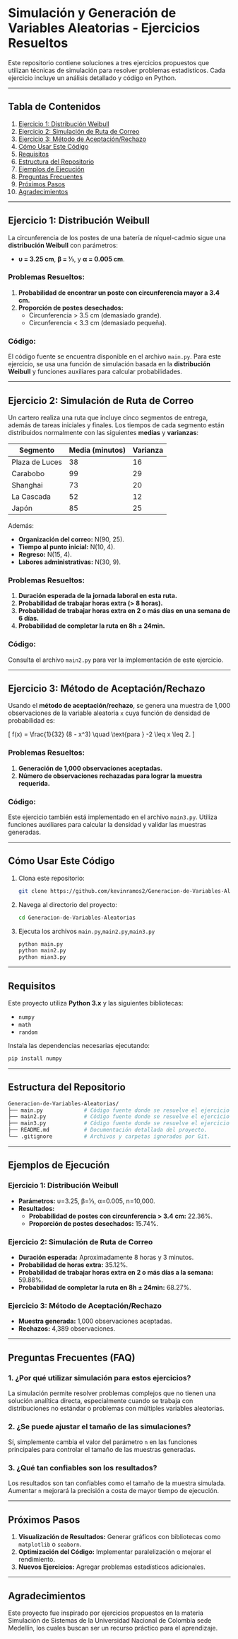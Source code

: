 # Simulación y Generación de Variables Aleatorias - Ejercicios Resueltos

Este repositorio contiene soluciones a tres ejercicios propuestos que utilizan técnicas de simulación para resolver problemas estadísticos. Cada ejercicio incluye un análisis detallado y código en Python.

---

## Tabla de Contenidos

1. [Ejercicio 1: Distribución Weibull](#ejercicio-1-distribución-weibull)
2. [Ejercicio 2: Simulación de Ruta de Correo](#ejercicio-2-simulación-de-ruta-de-correo)
3. [Ejercicio 3: Método de Aceptación/Rechazo](#ejercicio-3-método-de-aceptaciónrechazo)
4. [Cómo Usar Este Código](#cómo-usar-este-código)
5. [Requisitos](#requisitos)
6. [Estructura del Repositorio](#estructura-del-repositorio)
7. [Ejemplos de Ejecución](#ejemplos-de-ejecución)
8. [Preguntas Frecuentes](#preguntas-frecuentes-faq)
9. [Próximos Pasos](#próximos-pasos)
10. [Agradecimientos](#agradecimientos)


---

## Ejercicio 1: Distribución Weibull

La circunferencia de los postes de una batería de níquel-cadmio sigue una **distribución Weibull** con parámetros:

- **υ = 3.25 cm**, **β = ⅓**, y **α = 0.005 cm**.

### Problemas Resueltos:
1. **Probabilidad de encontrar un poste con circunferencia mayor a 3.4 cm.**
2. **Proporción de postes desechados:**
   - Circunferencia > 3.5 cm (demasiado grande).
   - Circunferencia < 3.3 cm (demasiado pequeña).

### Código:
El código fuente se encuentra disponible en el archivo `main.py`. Para este ejercicio, se usa una función de simulación basada en la **distribución Weibull** y funciones auxiliares para calcular probabilidades.

---

## Ejercicio 2: Simulación de Ruta de Correo

Un cartero realiza una ruta que incluye cinco segmentos de entrega, además de tareas iniciales y finales. Los tiempos de cada segmento están distribuidos normalmente con las siguientes **medias** y **varianzas**:

| Segmento           | Media (minutos) | Varianza |
|---------------------|-----------------|----------|
| Plaza de Luces      | 38              | 16       |
| Carabobo            | 99              | 29       |
| Shanghai            | 73              | 20       |
| La Cascada          | 52              | 12       |
| Japón               | 85              | 25       |

Además:
- **Organización del correo:** N(90, 25).
- **Tiempo al punto inicial:** N(10, 4).
- **Regreso:** N(15, 4).
- **Labores administrativas:** N(30, 9).

### Problemas Resueltos:
1. **Duración esperada de la jornada laboral en esta ruta.**
2. **Probabilidad de trabajar horas extra (> 8 horas).**
3. **Probabilidad de trabajar horas extra en 2 o más días en una semana de 6 días.**
4. **Probabilidad de completar la ruta en 8h ± 24min.**

### Código:
Consulta el archivo `main2.py` para ver la implementación de este ejercicio.

---

## Ejercicio 3: Método de Aceptación/Rechazo

Usando el **método de aceptación/rechazo**, se genera una muestra de 1,000 observaciones de la variable aleatoria `x` cuya función de densidad de probabilidad es:

\[
f(x) = \frac{1}{32} (8 - x^3) \quad \text{para } -2 \leq x \leq 2.
\]

### Problemas Resueltos:
1. **Generación de 1,000 observaciones aceptadas.**
2. **Número de observaciones rechazadas para lograr la muestra requerida.**

### Código:
Este ejercicio también está implementado en el archivo `main3.py`. Utiliza funciones auxiliares para calcular la densidad y validar las muestras generadas.

---

## Cómo Usar Este Código

1. Clona este repositorio:
   ```bash
   git clone https://github.com/kevinramos2/Generacion-de-Variables-Aleatorias
   ```
2. Navega al directorio del proyecto:
   ```bash
   cd Generacion-de-Variables-Aleatorias
   ```
3. Ejecuta los archivos `main.py`,`main2.py`,`main3.py`
   ```bash
   python main.py
   python main2.py
   python mian3.py
   ```
---

## Requisitos

Este proyecto utiliza **Python 3.x** y las siguientes bibliotecas:

- `numpy`
- `math`
- `random`

Instala las dependencias necesarias ejecutando:

```bash
pip install numpy
```
---
## Estructura del Repositorio
```bash
Generacion-de-Variables-Aleatorias/
├── main.py             # Código fuente donde se resuelve el ejercicio #1.
├── main2.py            # Código fuente donde se resuelve el ejercicio #2.
├── main3.py            # Código fuente donde se resuelve el ejercicio #3.
├── README.md           # Documentación detallada del proyecto.
└── .gitignore          # Archivos y carpetas ignorados por Git.

```

---
## Ejemplos de Ejecución

### Ejercicio 1: Distribución Weibull
- **Parámetros:** υ=3.25, β=⅓, α=0.005, n=10,000.
- **Resultados:**
  - **Probabilidad de postes con circunferencia > 3.4 cm:** 22.36%.
  - **Proporción de postes desechados:** 15.74%.
### Ejercicio 2: Simulación de Ruta de Correo
- **Duración esperada:** Aproximadamente 8 horas y 3 minutos.
- **Probabilidad de horas extra:** 35.12%.
- **Probabilidad de trabajar horas extra en 2 o más días a la semana:** 59.88%.
- **Probabilidad de completar la ruta en 8h ± 24min:** 68.27%.
### Ejercicio 3: Método de Aceptación/Rechazo
- **Muestra generada:** 1,000 observaciones aceptadas.
- **Rechazos:** 4,389 observaciones.

---

## Preguntas Frecuentes (FAQ)

### 1. **¿Por qué utilizar simulación para estos ejercicios?**
La simulación permite resolver problemas complejos que no tienen una solución analítica directa, especialmente cuando se trabaja con distribuciones no estándar o problemas con múltiples variables aleatorias.

### 2. **¿Se puede ajustar el tamaño de las simulaciones?**
Sí, simplemente cambia el valor del parámetro `n` en las funciones principales para controlar el tamaño de las muestras generadas.

### 3. **¿Qué tan confiables son los resultados?**
Los resultados son tan confiables como el tamaño de la muestra simulada. Aumentar `n` mejorará la precisión a costa de mayor tiempo de ejecución.

---
## Próximos Pasos

1. **Visualización de Resultados:** Generar gráficos con bibliotecas como `matplotlib` o `seaborn`.
2. **Optimización del Código:** Implementar paralelización o mejorar el rendimiento.
3. **Nuevos Ejercicios:** Agregar problemas estadísticos adicionales.

---

## Agradecimientos

Este proyecto fue inspirado por ejercicios propuestos en la materia Simulación de Sistemas de la Universidad Nacional de Colombia sede Medellín, los cuales buscan ser un recurso práctico para el aprendizaje.




